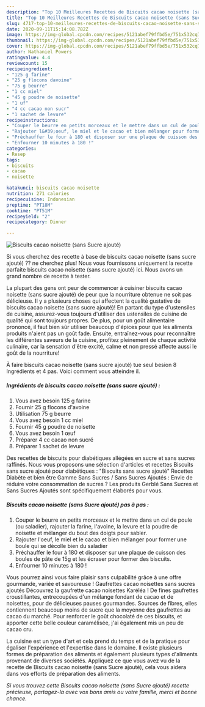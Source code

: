 ```yaml
---
description: "Top 10 Meilleures Recettes de Biscuits cacao noisette (sans Sucre ajouté)"
title: "Top 10 Meilleures Recettes de Biscuits cacao noisette (sans Sucre ajouté)"
slug: 4717-top-10-meilleures-recettes-de-biscuits-cacao-noisette-sans-sucre-ajoute
date: 2020-09-11T15:14:08.782Z
image: https://img-global.cpcdn.com/recipes/5121abef79ffbd5e/751x532cq70/biscuits-cacao-noisette-sans-sucre-ajoute-photo-principale-de-la-recette.jpg
thumbnail: https://img-global.cpcdn.com/recipes/5121abef79ffbd5e/751x532cq70/biscuits-cacao-noisette-sans-sucre-ajoute-photo-principale-de-la-recette.jpg
cover: https://img-global.cpcdn.com/recipes/5121abef79ffbd5e/751x532cq70/biscuits-cacao-noisette-sans-sucre-ajoute-photo-principale-de-la-recette.jpg
author: Nathaniel Powers
ratingvalue: 4.4
reviewcount: 15
recipeingredient:
- "125 g farine"
- "25 g flocons davoine"
- "75 g beurre"
- "1 cc miel"
- "45 g poudre de noisette"
- "1 uf"
- "4 cc cacao non sucr"
- "1 sachet de levure"
recipeinstructions:
- "Couper le beurre en petits morceaux et le mettre dans un cul de poule (ou saladier), rajouter la farine, l&#39;avoine, la levure et la poudre de noisette et mélanger du bout des doigts pour sabler."
- "Rajouter l&#39;oeuf, le miel et le cacao et bien mélanger pour former une boule qui se décolle bien du saladier"
- "Préchauffer le four à 180 et disposer sur une plaque de cuisson des boules de pâte de 15g et les écraser pour former des biscuits."
- "Enfourner 10 minutes à 180 !"
categories:
- Resep
tags:
- biscuits
- cacao
- noisette

katakunci: biscuits cacao noisette 
nutrition: 271 calories
recipecuisine: Indonesian
preptime: "PT18M"
cooktime: "PT51M"
recipeyield: "2"
recipecategory: Dinner

---
```



![Biscuits cacao noisette (sans Sucre ajouté)](https://img-global.cpcdn.com/recipes/5121abef79ffbd5e/751x532cq70/biscuits-cacao-noisette-sans-sucre-ajoute-photo-principale-de-la-recette.jpg)

Si vous cherchez des recette à base de biscuits cacao noisette (sans sucre ajouté) ?? ne cherchez plus! Nous vous fournissons uniquement la recette parfaite biscuits cacao noisette (sans sucre ajouté) ici. Nous avons un grand nombre de recette à tester.

La plupart des gens ont peur de commencer à cuisiner biscuits cacao noisette (sans sucre ajouté) de peur que la nourriture obtenue ne soit pas délicieuse. Il y a plusieurs choses qui affectent la qualité gustative de biscuits cacao noisette (sans sucre ajouté)! En partant du type d'ustensiles de cuisine, assurez-vous toujours d'utiliser des ustensiles de cuisine de qualité qui sont toujours propres. De plus, pour un goût alimentaire prononcé, il faut bien sûr utiliser beaucoup d'épices pour que les aliments produits n'aient pas un goût fade. Ensuite, entraînez-vous pour reconnaître les différentes saveurs de la cuisine, profitez pleinement de chaque activité culinaire, car la sensation d'être excité, calme et non pressé affecte aussi le goût de la nourriture!

<!--inarticleads1-->

À faire biscuits cacao noisette (sans sucre ajouté) tue seul besion 8 Ingrédients et 4 pas. Voici comment vous atteindre il.

##### Ingrédients de biscuits cacao noisette (sans sucre ajouté) :

1. Vous avez besoin 125 g farine
1. Fournir 25 g flocons d&#39;avoine
1. Utilisation 75 g beurre
1. Vous avez besoin 1 cc miel
1. Fournir 45 g poudre de noisette
1. Vous avez besoin 1 œuf
1. Préparer 4 cc cacao non sucré
1. Préparer 1 sachet de levure


Des recettes de biscuits pour diabétiques allégées en sucre et sans sucres raffinés. Nous vous proposons une sélection d&#39;articles et recettes Biscuits sans sucre ajouté pour diabétiques : &#34;Biscuits sans sucre ajouté&#34; Recettes Diabète et bien être Gamme Sans Sucres / Sans Sucres Ajoutés : Envie de réduire votre consommation de sucres ? Les produits Gerblé Sans Sucres et Sans Sucres Ajoutés sont spécifiquement élaborés pour vous. 

<!--inarticleads2-->

##### Biscuits cacao noisette (sans Sucre ajouté) pas à pas :

1. Couper le beurre en petits morceaux et le mettre dans un cul de poule (ou saladier), rajouter la farine, l&#39;avoine, la levure et la poudre de noisette et mélanger du bout des doigts pour sabler.
1. Rajouter l&#39;oeuf, le miel et le cacao et bien mélanger pour former une boule qui se décolle bien du saladier
1. Préchauffer le four à 180 et disposer sur une plaque de cuisson des boules de pâte de 15g et les écraser pour former des biscuits.
1. Enfourner 10 minutes à 180 !


Vous pourrez ainsi vous faire plaisir sans culpabilité grâce à une offre gourmande, variée et savoureuse ! Gaufrettes cacao noisettes sans sucres ajoutés Découvrez la gaufrette cacao noisettes Karéléa ! De fines gaufrettes croustillantes, entrecoupées d&#39;un mélange fondant de cacao et de noisettes, pour de délicieuses pauses gourmandes. Sources de fibres, elles contiennent beaucoup moins de sucre que la moyenne des gaufrettes au cacao du marché. Pour renforcer le goût chocolaté de ces biscuits, et apporter cette belle couleur caramélisée, j&#39;ai également mis un peu de cacao cru. 

<!--inarticleads1-->

<p>
La cuisine est un type d'art et cela prend du temps et de la pratique pour égaliser l'expérience et l'expertise dans le domaine. Il existe plusieurs formes de préparation des aliments et également plusieurs types d'aliments provenant de diverses sociétés. Appliquez ce que vous avez vu de la recette de Biscuits cacao noisette (sans Sucre ajouté), cela vous aidera dans vos efforts de préparation des aliments.
</p>

<p>
<i>Si vous trouvez cette Biscuits cacao noisette (sans Sucre ajouté) recette précieuse, partagez-la avec vos bons amis ou votre famille, merci et bonne chance.</i>
</p>
